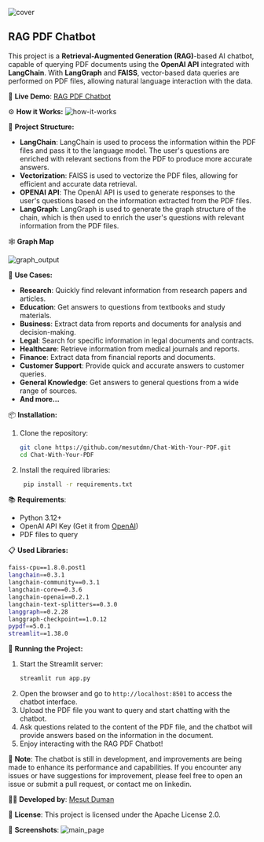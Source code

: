 
![cover](https://github.com/user-attachments/assets/6b66d12b-b3b6-4ffa-9ac3-8d31fec295e5)

## RAG PDF Chatbot

This project is a **Retrieval-Augmented Generation (RAG)**-based AI chatbot, capable of querying PDF documents using the **OpenAI API** integrated with **LangChain**. With **LangGraph** and **FAISS**, vector-based data queries are performed on PDF files, allowing natural language interaction with the data.

🤖 **Live Demo**: [RAG PDF Chatbot](https://rag-chat-pdf.streamlit.app/)

⚙️ **How it Works:**
![how-it-works](https://github.com/user-attachments/assets/c5a11c23-f9d8-4d96-a4e3-d8f49d6d77c7)


📂 **Project Structure:**
- **LangChain**: LangChain is used to process the information within the PDF files and pass it to the language model. The user's questions are enriched with relevant sections from the PDF to produce more accurate answers.
- **Vectorization**: FAISS is used to vectorize the PDF files, allowing for efficient and accurate data retrieval.
- **OPENAI API**: The OpenAI API is used to generate responses to the user's questions based on the information extracted from the PDF files.
- **LangGraph**: LangGraph is used to generate the graph structure of the chain, which is then used to enrich the user's questions with relevant information from the PDF files.

🕸️ **Graph Map**

![graph_output](https://github.com/user-attachments/assets/7b332bc1-f6a1-472f-8a09-e4bc057d8d91)


🎯 **Use Cases:**
- **Research**: Quickly find relevant information from research papers and articles.
- **Education**: Get answers to questions from textbooks and study materials.
- **Business**: Extract data from reports and documents for analysis and decision-making.
- **Legal**: Search for specific information in legal documents and contracts.
- **Healthcare**: Retrieve information from medical journals and reports.
- **Finance**: Extract data from financial reports and documents.
- **Customer Support**: Provide quick and accurate answers to customer queries.
- **General Knowledge**: Get answers to general questions from a wide range of sources.
- **And more...**

📦 **Installation:**
1. Clone the repository:
   ```bash
   git clone https://github.com/mesutdmn/Chat-With-Your-PDF.git
   cd Chat-With-Your-PDF
   ```
2. Install the required libraries:
   ```bash
    pip install -r requirements.txt
    ```
📚 **Requirements**:
- Python 3.12+
- OpenAI API Key (Get it from [OpenAI](https://platform.openai.com/))
- PDF files to query

📋 **Used Libraries:**
```bash
faiss-cpu==1.8.0.post1
langchain==0.3.1
langchain-community==0.3.1
langchain-core==0.3.6
langchain-openai==0.2.1
langchain-text-splitters==0.3.0
langgraph==0.2.28
langgraph-checkpoint==1.0.12
pypdf==5.0.1
streamlit==1.38.0
```
🚀 **Running the Project:**
1. Start the Streamlit server:
   ```bash
   streamlit run app.py
   ```
2. Open the browser and go to `http://localhost:8501` to access the chatbot interface.
3. Upload the PDF file you want to query and start chatting with the chatbot.
4. Ask questions related to the content of the PDF file, and the chatbot will provide answers based on the information in the document.
5. Enjoy interacting with the RAG PDF Chatbot!

📝 **Note**: The chatbot is still in development, and improvements are being made to enhance its performance and capabilities. If you encounter any issues or have suggestions for improvement, please feel free to open an issue or submit a pull request, or contact me on linkedin.

👨‍💻 **Developed by**: [Mesut Duman](https://www.linkedin.com/in/mesut-duman/)

📄 **License**: This project is licensed under the Apache License 2.0.

🌟 **Screenshots**:
![main_page](https://github.com/user-attachments/assets/5f71b385-d3a9-42c2-a89e-92c28d594bdf)
